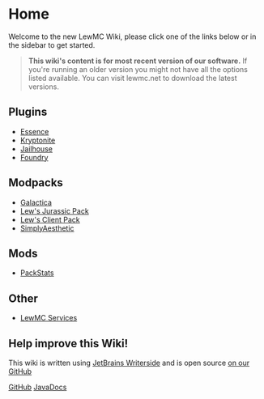 # Home

Welcome to the new LewMC Wiki, please click one of the links below or in the sidebar to get started.

> **This wiki's content is for most recent version of our software.** If you're running an older version you might not have all the options listed available. You can visit lewmc.net to download the latest versions.

## Plugins
- [Essence](Essence.md)
- [Kryptonite](Kryptonite.md)
- [Jailhouse](Jailhouse.md)
- [Foundry](Foundry.md)

## Modpacks
- [Galactica](Galactica.md)
- [Lew's Jurassic Pack](LJP.md)
- [Lew's Client Pack](LCP.md)
- [SimplyAesthetic](SimplyAesthetic.md)

## Mods
- [PackStats](PackStats.md)

## Other
- [LewMC Services](LewMC-Services.md)

## Help improve this Wiki!
This wiki is written using [JetBrains Writerside](https://jetbrains.com/writerside) and is open source [on our GitHub](https://github.com/lewmc/Wiki)

<seealso>
    <category ref="opensource">
        <a href="https://github.com/lewmc">GitHub</a>
        <a href="https://lewmc.github.io">JavaDocs</a>
    </category>
</seealso>